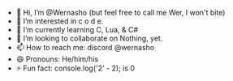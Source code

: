 - 👋 Hi, I’m @Wernasho (but feel free to call me Wer, I won't bite)
- 👀 I’m interested in c o d e.
- 🌱 I’m currently learning C, Lua, & C#
- 💞️ I’m looking to collaborate on Nothing, yet.
- 📫 How to reach me: discord @wernasho
- 😄 Pronouns: He/him/his
- ⚡ Fun fact: console.log('2' - 2); is 0
